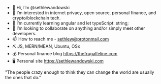 - 👋 Hi, I’m @sethlewandowski
- 👀 I’m interested in internet privacy, open source, personal finance, and crypto/blockchain tech. 
- 🌱 I’m currently learning angular and let typeScript: string;  
- 💞️ I’m looking to collaborate on anything and/or simply meet other developers. 
- 📫 How to reach me - sethlew@protonmail.com
- ⛏ JS, MERN/MEAN, Ubuntu, OSx
- 💰 Personal finance blog https://thefrugalfeline.com
- 🖥 Personal site https://sethlewandowski.com

"The people crazy enough to think they can change the world are usually the ones that do." 

<!---
sethlewandowski/sethlewandowski is a ✨ special ✨ repository because its `README.md` (this file) appears on your GitHub profile.
You can click the Preview link to take a look at your changes.
--->
